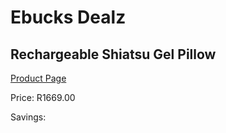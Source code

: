
# Ebucks Dealz
## Rechargeable Shiatsu Gel Pillow
[Product Page](https://www.ebucks.com/web/shop/productSelected.do?prodId=1084104520&catId=1186086453)

Price: R1669.00

Savings: 


	